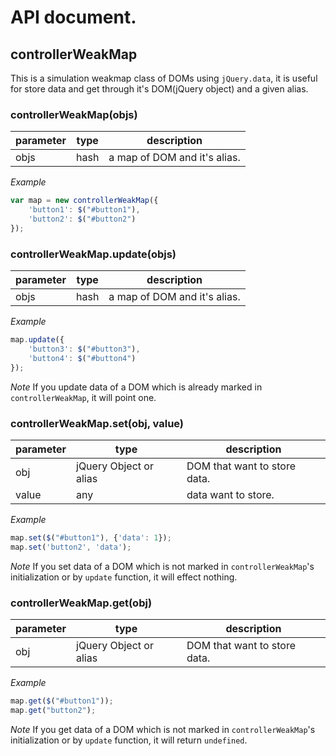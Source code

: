 # API document.

## controllerWeakMap

This is a simulation weakmap class of DOMs using `jQuery.data`, it is useful for store data and get through it's DOM(jQuery object) and a given alias.

### controllerWeakMap(objs)

| parameter | type | description |
| --- | --- | --- |
| objs | hash | a map of DOM and it's alias. |

*Example*
```javascript
var map = new controllerWeakMap({
    'button1': $("#button1"),
    'button2': $("#button2")
});
```

### controllerWeakMap.update(objs)

| parameter | type | description |
| --- | --- | --- |
| objs | hash | a map of DOM and it's alias. |

*Example*
```javascript
map.update({
    'button3': $("#button3"),
    'button4': $("#button4")
});
```

*Note*
If you update data of a DOM which is already marked in `controllerWeakMap`, it will point one.

### controllerWeakMap.set(obj, value)

| parameter | type | description |
| --- | --- | --- |
| obj | jQuery Object or alias | DOM that want to store data. |
| value | any | data want to store. |

*Example*
```javascript
map.set($("#button1"), {'data': 1});
map.set('button2', 'data');
```

*Note*
If you set data of a DOM which is not marked in `controllerWeakMap`'s initialization or by `update` function, it will effect nothing.

### controllerWeakMap.get(obj)

| parameter | type | description |
| --- | --- | --- |
| obj | jQuery Object or alias | DOM that want to store data. |

*Example*
```javascript
map.get($("#button1"));
map.get("button2");
```

*Note*
If you get data of a DOM which is not marked in `controllerWeakMap`'s initialization or by `update` function, it will return `undefined`.
